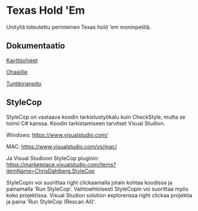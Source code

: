 # Texas Hold 'Em 

Unityllä toteutettu perinteinen Texas hold 'em moninpelillä.

## Dokumentaatio

[Kayttöohjeet](https://github.com/porrasm/otm-harjoitustyo/tree/master/dokumentaatio/kaytto-ohjeet.md)

[Ohaajille](https://github.com/porrasm/otm-harjoitustyo/tree/master/ohjaajille.md)

[Tuntikirjanpito](https://github.com/porrasm/otm-harjoitustyo/tree/master/dokumentaatio/tuntikirjanpito.md)

## StyleCop

StyleCop on vastaava koodin tarkistustyökalu kuin CheckStyle, mutta se toimii C# kanssa. Koodin tarkistamiseen tarvitset Visual Studion.

Windows:
https://www.visualstudio.com/

MAC:
https://www.visualstudio.com/vs/mac/

Ja Visual Studioon StyleCop pluginin:
https://marketplace.visualstudio.com/items?itemName=ChrisDahlberg.StyleCop

StyleCopin voi suorittaa right clickaamalla jotain kohtaa koodissa ja painamalla 'Run StyleCop'. 
Vaihtoehtoisesti StyleCopin voi suorittaa myös koko projektissa. Visual Studion solution explorerissa right clickaa projektia ja paina 'Run StyleCop (Rescan All)'.